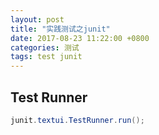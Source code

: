 ```yaml
---
layout: post
title: "实践测试之junit"
date: 2017-08-23 11:22:00 +0800
categories: 测试
tags: test junit
---
```




## Test Runner

```java
junit.textui.TestRunner.run();
```

